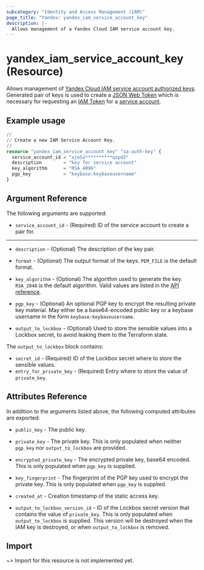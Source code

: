 ```yaml
---
subcategory: "Identity and Access Management (IAM)"
page_title: "Yandex: yandex_iam_service_account_key"
description: |-
  Allows management of a Yandex Cloud IAM service account key.
---
```


# yandex_iam_service_account_key (Resource)

Allows management of [Yandex Cloud IAM service account authorized keys](https://yandex.cloud/docs/iam/concepts/authorization/key). Generated pair of keys is used to create a [JSON Web Token](https://tools.ietf.org/html/rfc7519) which is necessary for requesting an [IAM Token](https://yandex.cloud/docs/iam/concepts/authorization/iam-token) for a [service account](https://yandex.cloud/docs/iam/concepts/users/service-accounts).

## Example usage

```terraform
//
// Create a new IAM Service Account Key.
//
resource "yandex_iam_service_account_key" "sa-auth-key" {
  service_account_id = "aje5a**********qspd3"
  description        = "key for service account"
  key_algorithm      = "RSA_4096"
  pgp_key            = "keybase:keybaseusername"
}
```

## Argument Reference

The following arguments are supported:

* `service_account_id` - (Required) ID of the service account to create a pair for.

---

* `description` - (Optional) The description of the key pair.

* `format` - (Optional) The output format of the keys. `PEM_FILE` is the default format.

* `key_algorithm` - (Optional) The algorithm used to generate the key. `RSA_2048` is the default algorithm. Valid values are listed in the [API reference](https://yandex.cloud/docs/iam/api-ref/Key).

* `pgp_key` - (Optional) An optional PGP key to encrypt the resulting private key material. May either be a base64-encoded public key or a keybase username in the form `keybase:keybaseusername`.

* `output_to_lockbox` - (Optional) Used to store the sensible values into a Lockbox secret, to avoid leaking them to the Terraform state.

The `output_to_lockbox` block contains:

* `secret_id` - (Required) ID of the Lockbox secret where to store the sensible values.
* `entry_for_private_key` - (Required) Entry where to store the value of `private_key`.

## Attributes Reference

In addition to the arguments listed above, the following computed attributes are exported:

* `public_key` - The public key.

* `private_key` - The private key. This is only populated when neither `pgp_key` nor `output_to_lockbox` are provided.

* `encrypted_private_key` - The encrypted private key, base64 encoded. This is only populated when `pgp_key` is supplied.

* `key_fingerprint` - The fingerprint of the PGP key used to encrypt the private key. This is only populated when `pgp_key` is supplied.

* `created_at` - Creation timestamp of the static access key.

* `output_to_lockbox_version_id` - ID of the Lockbox secret version that contains the value of `private_key`. This is only populated when `output_to_lockbox` is supplied. This version will be destroyed when the IAM key is destroyed, or when `output_to_lockbox` is removed.

## Import

~> Import for this resource is not implemented yet.
